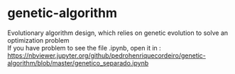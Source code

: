 # genetic-algorithm
Evolutionary algorithm design, which relies on genetic evolution to solve an optimization problem
<br/>If you have problem to see the file .ipynb, open it in : https://nbviewer.jupyter.org/github/pedrohenriquecordeiro/genetic-algorithm/blob/master/genetico_separado.ipynb

